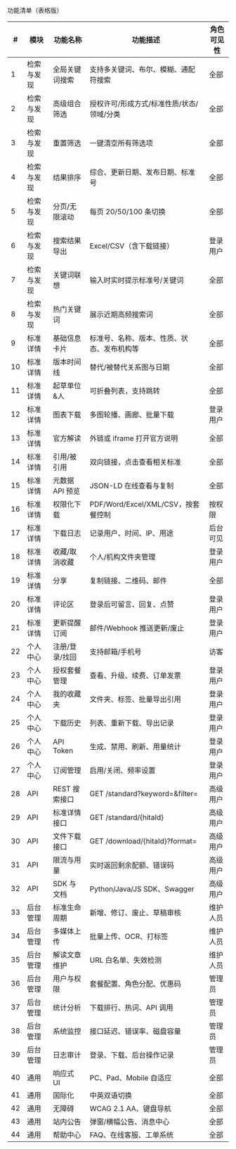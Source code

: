 功能清单（表格版）

| # | 模块 | 功能名称 | 功能描述 | 角色可见性 |
|---|---|---|---|---|
| 1 | 检索与发现 | 全局关键词搜索 | 支持多关键词、布尔、模糊、通配符搜索 | 全部 |
| 2 | 检索与发现 | 高级组合筛选 | 授权许可/形成方式/标准性质/状态/领域/分类 | 全部 |
| 3 | 检索与发现 | 重置筛选 | 一键清空所有筛选项 | 全部 |
| 4 | 检索与发现 | 结果排序 | 综合、更新日期、发布日期、标准号 | 全部 |
| 5 | 检索与发现 | 分页/无限滚动 | 每页 20/50/100 条切换 | 全部 |
| 6 | 检索与发现 | 搜索结果导出 | Excel/CSV（含下载链接） | 登录用户 |
| 7 | 检索与发现 | 关键词联想 | 输入时实时提示标准号/关键词 | 全部 |
| 8 | 检索与发现 | 热门关键词 | 展示近期高频搜索词 | 全部 |
| 9 | 标准详情 | 基础信息卡片 | 标准号、名称、版本、性质、状态、发布机构等 | 全部 |
| 10 | 标准详情 | 版本时间线 | 替代/被替代关系图与日期 | 全部 |
| 11 | 标准详情 | 起草单位&人 | 可折叠列表，支持跳转 | 全部 |
| 12 | 标准详情 | 图表下载 | 多图轮播、画廊、批量下载 | 登录用户 |
| 13 | 标准详情 | 官方解读 | 外链或 iframe 打开官方说明 | 全部 |
| 14 | 标准详情 | 引用/被引用 | 双向链接，点击查看相关标准 | 全部 |
| 15 | 标准详情 | 元数据 API 预览 | JSON-LD 在线查看与复制 | 全部 |
| 16 | 标准详情 | 权限化下载 | PDF/Word/Excel/XML/CSV，按套餐控制 | 按权限 |
| 17 | 标准详情 | 下载日志 | 记录用户、时间、IP、用途 | 后台可见 |
| 18 | 标准详情 | 收藏/取消收藏 | 个人/机构文件夹管理 | 登录用户 |
| 19 | 标准详情 | 分享 | 复制链接、二维码、邮件 | 全部 |
| 20 | 标准详情 | 评论区 | 登录后可留言、回复、点赞 | 登录用户 |
| 21 | 标准详情 | 更新提醒订阅 | 邮件/Webhook 推送更新/废止 | 登录用户 |
| 22 | 个人中心 | 注册/登录/找回 | 支持邮箱/手机号 | 访客 |
| 23 | 个人中心 | 授权套餐管理 | 查看、升级、续费、订单发票 | 登录用户 |
| 24 | 个人中心 | 我的收藏夹 | 文件夹、标签、批量导出引用 | 登录用户 |
| 25 | 个人中心 | 下载历史 | 列表、重新下载、导出记录 | 登录用户 |
| 26 | 个人中心 | API Token | 生成、禁用、刷新、用量统计 | 登录用户 |
| 27 | 个人中心 | 订阅管理 | 启用/关闭、频率设置 | 登录用户 |
| 28 | API | REST 搜索接口 | GET /standard?keyword=&filter= | 高级用户 |
| 29 | API | 标准详情接口 | GET /standard/{hitaId} | 高级用户 |
| 30 | API | 文件下载接口 | GET /download/{hitaId}?format= | 高级用户 |
| 31 | API | 限流与用量 | 实时返回剩余配额、错误码 | 高级用户 |
| 32 | API | SDK 与文档 | Python/Java/JS SDK、Swagger | 高级用户 |
| 33 | 后台管理 | 标准生命周期 | 新增、修订、废止、草稿审核 | 维护人员 |
| 34 | 后台管理 | 多媒体上传 | 批量上传、OCR、打标签 | 维护人员 |
| 35 | 后台管理 | 解读文章维护 | URL 白名单、失效检测 | 维护人员 |
| 36 | 后台管理 | 用户与权限 | 套餐配置、角色分配、优惠码 | 管理员 |
| 37 | 后台管理 | 统计分析 | 下载排行、热词、API 调用 | 管理员 |
| 38 | 后台管理 | 系统监控 | 接口延迟、错误率、磁盘容量 | 管理员 |
| 39 | 后台管理 | 日志审计 | 登录、下载、后台操作记录 | 管理员 |
| 40 | 通用 | 响应式 UI | PC、Pad、Mobile 自适应 | 全部 |
| 41 | 通用 | 国际化 | 中英双语切换 | 全部 |
| 42 | 通用 | 无障碍 | WCAG 2.1 AA、键盘导航 | 全部 |
| 43 | 通用 | 站内公告 | 弹窗/横幅公告、消息中心 | 全部 |
| 44 | 通用 | 帮助中心 | FAQ、在线客服、工单系统 | 全部 |
